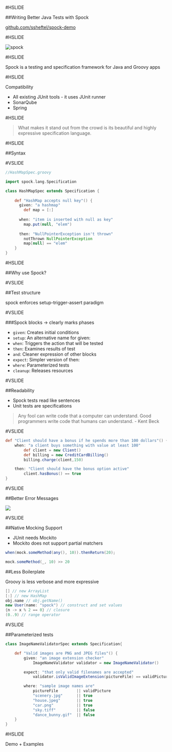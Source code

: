 #HSLIDE

##Writing Better Java Tests with Spock

[github.com/ssheftel/spock-demo](https://github.com/ssheftel/spock-demo)

#HSLIDE

![spock](https://i.imgflip.com/qnp22.jpg)

#HSLIDE

Spock is a testing and specification framework for Java and Groovy apps

#HSLIDE

Compatibility
- All existing JUnit tools - it uses JUnit runner 
- SonarQube
- Spring

#HSLIDE

> What makes it stand out from the crowd is its beautiful and highly expressive specification language.

#HSLIDE

##Syntax

#VSLIDE

```groovy
//HashMapSpec.groovy

import spock.lang.Specification

class HashMapSpec extends Specification {
    
    def "HashMap accepts null key"() {
      given: "a hashmap"
        def map = [:]
    
      when: "item is inserted with null as key"
        map.put(null, "elem")
    
      then: "NullPointerException isn't thrown"
        notThrown NullPointerException
        map[null] == "elem"
    }
}

```

#HSLIDE



##Why use Spock?

#VSLIDE

##Test structure

spock enforces setup-trigger-assert paradigm

#VSLIDE

###Spock blocks → clearly marks phases

- `given`: Creates initial conditions
- `setup`: An alternative name for given:
- `when`: Triggers the action that will be tested
- `then`: Examines results of test
- `and`: Cleaner expression of other blocks
- `expect`: Simpler version of then:
- `where`: Parameterized tests
- `cleanup`: Releases resources

#VSLIDE

##Readability

- Spock tests read like sentences
- Unit tests are specifications

> Any fool can write code that a computer can understand. Good programmers write code that humans can understand. - Kent Beck

#VSLIDE

```groovy
def "Client should have a bonus if he spends more than 100 dollars"() {
    when: "a client buys something with value at least 100"
        def client = new Client()
        def billing = new CreditCardBilling()
        billing.charge(client,150)

    then: "Client should have the bonus option active"
        client.hasBonus() == true
}
```

#VSLIDE

##Better Error Messages

![](https://solidsoft.files.wordpress.com/2016/11/spock-formatting-input-parameters-test-specified-error-message.png)

#VSLIDE

##Native Mocking Support

- JUnit needs Mockito
- Mockito does not support partial matchers

```java
when(mock.someMethod(any(), 10)).thenReturn(20);
```

```groovy
mock.someMethod(_, 10) >> 20
```

##Less Boilerplate

Groovy is less verbose and more expressive

```groovy
[] // new ArrayList
[:] // new HashMap
obj.name // obj.getName()
new User(name: "spock") // construct and set values
{n -> x % 2 == 0} // closure
(0..9) // range operator
```

#VSLIDE

##Parameterized tests

```groovy
class ImageNameValidatorSpec extends Specification{

    def "Valid images are PNG and JPEG files"() {
        given: "an image extension checker"
            ImageNameValidator validator = new ImageNameValidator()

        expect: "that only valid filenames are accepted"
            validator.isValidImageExtension(pictureFile) == validPicture

        where: "sample image names are"
            pictureFile        || validPicture
            "scenery.jpg"      || true
            "house.jpeg"       || true
            "car.png"          || true
            "sky.tiff"         || false
            "dance_bunny.gif"  || false
    }
}
```

#HSLIDE

Demo + Examples



